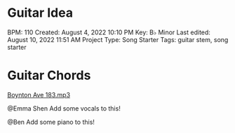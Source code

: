 # Guitar Idea

BPM: 110
Created: August 4, 2022 10:10 PM
Key: B♭ Minor
Last edited: August 10, 2022 11:51 AM
Project Type: Song Starter
Tags: guitar stem, song starter

# Guitar Chords

[Boynton Ave 183.mp3](Guitar%20Idea%20851263652e654b3c8dba82ab4f79e6da/Boynton_Ave_183.mp3)

@Emma Shen Add some vocals to this!

@Ben Add some piano to this!